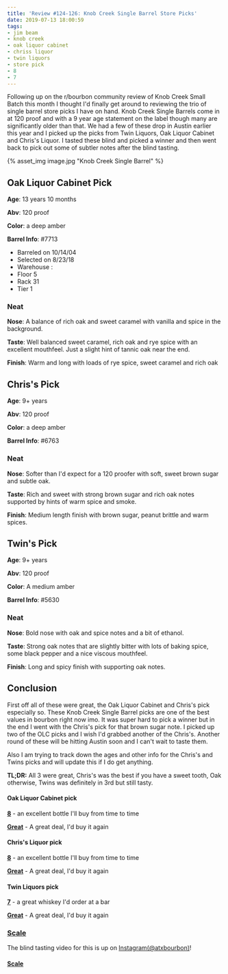 ```yaml
---
title: 'Review #124-126: Knob Creek Single Barrel Store Picks'
date: 2019-07-13 18:00:59
tags:
- jim beam
- knob creek
- oak liquor cabinet
- chriss liquor
- twin liquors
- store pick
- 8
- 7
---
```


Following up on the r/bourbon community review of Knob Creek Small Batch this month I thought I'd finally get around to reviewing the trio of single barrel store picks I have on hand. Knob Creek Single Barrels come in at 120 proof and with a 9 year age statement on the label though many are significantly older than that. We had a few of these drop in Austin earlier this year and I picked up the picks from Twin Liquors, Oak Liquor Cabinet and Chris's Liquor. I tasted these blind and picked a winner and then went back to pick out some of subtler notes after the blind tasting.

{% asset_img image.jpg "Knob Creek Single Barrel" %}

## Oak Liquor Cabinet Pick
**Age**: 13 years 10 months

**Abv**: 120 proof

**Color**: a deep amber

**Barrel Info**: #7713

* Barreled on 10/14/04
* Selected on 8/23/18
* Warehouse :
* Floor 5
* Rack 31
* Tier 1

### Neat
**Nose**: A balance of rich oak and sweet caramel with vanilla and spice in the background.

**Taste**: Well balanced sweet caramel, rich oak and rye spice with an excellent mouthfeel. Just a slight hint of tannic oak near the end.

**Finish**: Warm and long with loads of rye spice, sweet caramel and rich oak

## Chris's Pick
**Age**: 9+ years

**Abv**: 120 proof

**Color**: a deep amber

**Barrel Info**: #6763

### Neat
**Nose**: Softer than I'd expect for a 120 proofer with soft, sweet brown sugar and subtle oak.

**Taste**: Rich and sweet with strong brown sugar and rich oak notes supported by hints of warm spice and smoke.

**Finish**: Medium length finish with brown sugar, peanut brittle and warm spices.

## Twin's Pick
**Age**: 9+ years

**Abv**: 120 proof

**Color**: A medium amber

**Barrel Info**: #5630

### Neat
**Nose**: Bold nose with oak and spice notes and a bit of ethanol.

**Taste**: Strong oak notes that are slightly bitter with lots of baking spice, some black pepper and a nice viscous mouthfeel.

**Finish**: Long and spicy finish with supporting oak notes.

## Conclusion
First off all of these were great, the Oak Liquor Cabinet and Chris's pick especially so. These Knob Creek Single Barrel picks are one of the best values in bourbon right now imo. It was super hard to pick a winner but in the end I went with the Chris's pick for that brown sugar note. I picked up two of the OLC picks and I wish I'd grabbed another of the Chris's. Another round of these will be hitting Austin soon and I can't wait to taste them.

Also I am trying to track down the ages and other info for the Chris's and Twins picks and will update this if I do get anything.

**TL;DR:** All 3 were great, Chris's was the best if you have a sweet tooth, Oak otherwise, Twins was definitely in 3rd but still tasty.

#### Oak Liquor Cabinet pick
[**8**](https://atxbourbon.com/tags/8/) - an excellent bottle I'll buy from time to time

[**Great**](https://atxbourbon.com/tags/great-value/) - A great deal, I'd buy it again

#### Chris's Liquor pick
[**8**](https://atxbourbon.com/tags/8/) - an excellent bottle I'll buy from time to time

[**Great**](https://atxbourbon.com/tags/great-value/) - A great deal, I'd buy it again

#### Twin Liquors pick
[**7**](https://atxbourbon.com/tags/7/) - a great whiskey I'd order at a bar

[**Great**](https://atxbourbon.com/tags/great-value/) - A great deal, I'd buy it again


### [Scale](http://atxbourbon.com/Scale/)

The blind tasting video for this is up on [Instagram(@atxbourbon)](https://www.instagram.com/p/Bz3yoSCnwO7/)!

#### [Scale](http://atxbourbon.com/Scale/)

